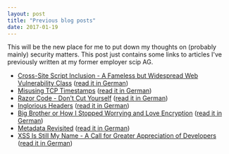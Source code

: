 ```yaml
---
layout: post
title: "Previous blog posts"
date: 2017-01-19
---
```


This will be the new place for me to put down my thoughts on (probably mainly) security matters. This post just contains some links to articles I've previously written at my former employer scip AG.

- [Cross-Site Script Inclusion - A Fameless but Widespread Web Vulnerability Class](https://www.scip.ch/en/?labs.20160414) ([read it in German](https://www.scip.ch/?labs.20160414))
- [Misusing TCP Timestamps](https://www.scip.ch/en/?labs.20150305) ([read it in German](https://www.scip.ch/?labs.20150305))
- [Razor Code - Don't Cut Yourself](https://www.scip.ch/en/?labs.20170105) ([read it in German](https://www.scip.ch/?labs.20170105))
- [Inglorious Headers](https://www.scip.ch/en/?labs.20160121) ([read it in German](https://www.scip.ch/?labs.20160121))
- [Big Brother or How I Stopped Worrying and Love Encryption](https://www.scip.ch/en/?labs.20151217) ([read it in German](https://www.scip.ch/?labs.20151217))
- [Metadata Revisited](https://www.scip.ch/en/?labs.20150820) ([read it in German](https://www.scip.ch/?labs.20150820))
- [XSS Is Still My Name - A Call for Greater Appreciation of Developers](https://www.scip.ch/en/?labs.20161110) ([read it in German](https://www.scip.ch/?labs.20161110))
